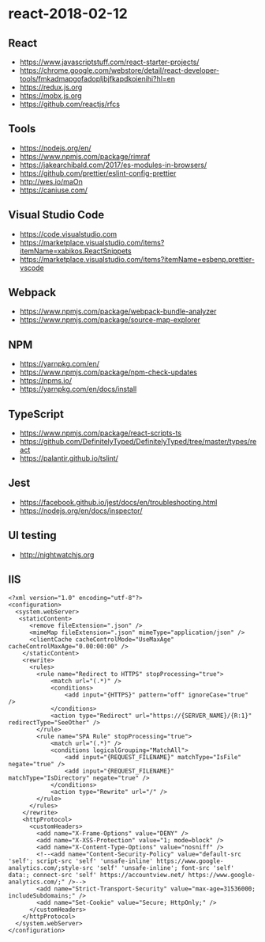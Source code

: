 # react-2018-02-12


## React
* https://www.javascriptstuff.com/react-starter-projects/
* https://chrome.google.com/webstore/detail/react-developer-tools/fmkadmapgofadopljbjfkapdkoienihi?hl=en
* https://redux.js.org
* https://mobx.js.org
* https://github.com/reactjs/rfcs

## Tools
* https://nodejs.org/en/
* https://www.npmjs.com/package/rimraf
* https://jakearchibald.com/2017/es-modules-in-browsers/
* https://github.com/prettier/eslint-config-prettier
* http://wes.io/maOn
* https://caniuse.com/

## Visual Studio Code
* https://code.visualstudio.com
* https://marketplace.visualstudio.com/items?itemName=xabikos.ReactSnippets
* https://marketplace.visualstudio.com/items?itemName=esbenp.prettier-vscode


## Webpack
* https://www.npmjs.com/package/webpack-bundle-analyzer
* https://www.npmjs.com/package/source-map-explorer


## NPM
* https://yarnpkg.com/en/
* https://www.npmjs.com/package/npm-check-updates
* https://npms.io/
* https://yarnpkg.com/en/docs/install


## TypeScript
* https://www.npmjs.com/package/react-scripts-ts
* https://github.com/DefinitelyTyped/DefinitelyTyped/tree/master/types/react
* https://palantir.github.io/tslint/

## Jest
* https://facebook.github.io/jest/docs/en/troubleshooting.html
* https://nodejs.org/en/docs/inspector/

## UI testing
* http://nightwatchjs.org

## IIS
```
<?xml version="1.0" encoding="utf-8"?>
<configuration>
  <system.webServer>
   <staticContent>
      <remove fileExtension=".json" />
      <mimeMap fileExtension=".json" mimeType="application/json" />
      <clientCache cacheControlMode="UseMaxAge" cacheControlMaxAge="0.00:00:00" />
    </staticContent>    
    <rewrite>
      <rules>
        <rule name="Redirect to HTTPS" stopProcessing="true">
            <match url="(.*)" />
            <conditions>
                <add input="{HTTPS}" pattern="off" ignoreCase="true" />
            </conditions>
            <action type="Redirect" url="https://{SERVER_NAME}/{R:1}" redirectType="SeeOther" />
        </rule>
        <rule name="SPA Rule" stopProcessing="true">
            <match url="(.*)" />
            <conditions logicalGrouping="MatchAll">
                <add input="{REQUEST_FILENAME}" matchType="IsFile" negate="true" />
                <add input="{REQUEST_FILENAME}" matchType="IsDirectory" negate="true" />
            </conditions>
            <action type="Rewrite" url="/" />
        </rule>        
      </rules>
    </rewrite>
    <httpProtocol>
      <customHeaders>
        <add name="X-Frame-Options" value="DENY" /> 
        <add name="X-XSS-Protection" value="1; mode=block" /> 
        <add name="X-Content-Type-Options" value="nosniff" />
        <!--<add name="Content-Security-Policy" value="default-src 'self'; script-src 'self' 'unsafe-inline' https://www.google-analytics.com/;style-src 'self' 'unsafe-inline'; font-src 'self' data:; connect-src 'self' https://accountview.net/ https://www.google-analytics.com/;" />-->
        <add name="Strict-Transport-Security" value="max-age=31536000; includeSubdomains;" />
        <add name="Set-Cookie" value="Secure; HttpOnly;" />
      </customHeaders>
    </httpProtocol>
  </system.webServer>
</configuration>
```
